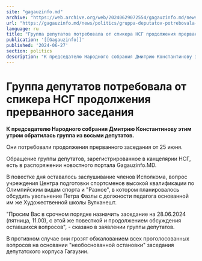 ```yaml
---
site: "gagauzinfo.md"
archive: "https://web.archive.org/web/20240629072554/gagauzinfo.md/news/politics/gruppa-deputatov-potrebovala-ot-spikera-nsg-prodolzheniya-prervannogo-zasedaniya"
url: "https://gagauzinfo.md/news/politics/gruppa-deputatov-potrebovala-ot-spikera-nsg-prodolzheniya-prervannogo-zasedaniya"
language: ru
title: "Группа депутатов потребовала от спикера НСГ продолжения прерванного заседания"
publication: '[[Gagauzinfo]]'
published: '2024-06-27'
section: politics
description: "К председателю Народного собрания Дмитрию Константинову этим утром обратилась группа из восьми депутатов."
---
```


# Группа депутатов потребовала от спикера НСГ продолжения прерванного заседания

**К председателю Народного собрания Дмитрию Константинову этим утром обратилась группа из восьми депутатов.**

Они потребовали продолжения прерванного заседания от 25 июня.

Обращение группы депутатов, зарегистрированное в канцелярии НСГ, есть в распоряжении новостного портала Gagauzinfo.MD.

В повестке дня оставалось заслушивание членов Исполкома, вопрос учреждения Центра подготовки спортсменов высокой квалификации по Олимпийским видам спорта и "Разное", в котором планировалось обсудить увольнение Петра Фазлы с должности педагога основанной им же Художественной школы Вулканешт.

"Просим Вас в срочном порядке назначить заседание на 28.06.2024 (пятница, 11.00), с этой же повесткой и продолжением обсуждения оставшихся вопросов", - сказано в заявлении группы депутатов.

В противном случае они грозят обжалованием всех проголосованных вопросов на основании "необоснованной остановки" заседания депутатского корпуса Гагаузии.